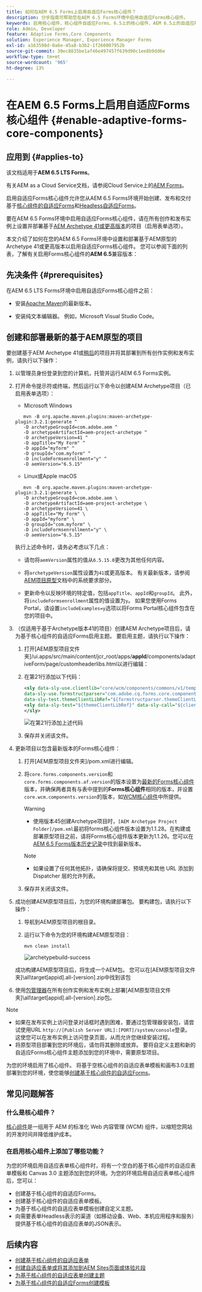 ```yaml
---
title: 如何在AEM 6.5 Forms上启用自适应Forms核心组件？
description: 分步指南可帮助您在AEM 6.5 Forms环境中启用自适应Forms核心组件。
keywords: 启用核心组件、核心组件自适应Forms、6.5上的核心组件、AEM 6.5上的自适应Forms核心组件、AEM 6.5上的AF核心组件、AEM 6.5 Forms核心组件
role: Admin, Developer
feature: Adaptive Forms,Core Components
solution: Experience Manager, Experience Manager Forms
exl-id: a163598d-0a6e-45a8-b3b2-1f260007952b
source-git-commit: 30ec8835be1af46e497457f639d90c1ee8b9dd6e
workflow-type: tm+mt
source-wordcount: '965'
ht-degree: 13%

---
```


# 在AEM 6.5 Forms上启用自适应Forms核心组件 {#enable-adaptive-forms-core-components}

## 应用到 {#applies-to}

该文档适用于&#x200B;**AEM 6.5 LTS Forms**。

有关AEM as a Cloud Service文档，请参阅Cloud Service上的[AEM Forms](https://experienceleague.adobe.com/docs/experience-manager-cloud-service/content/forms/setup-configure-migrate/enable-adaptive-forms-core-components.html?lang=zh-Hans)。

<!--**Applies to:** ✅ Adaptive Form Core Components ❎ [Adaptive Form Foundation Components](/help/forms/using/create-adaptive-form.md).-->

启用自适应Forms核心组件允许您从AEM 6.5 Forms环境开始创建、发布和交付基于[核心组件的自适应Forms](create-an-adaptive-form-core-components.md)和[Headless自适应Forms](https://experienceleague.adobe.com/docs/experience-manager-headless-adaptive-forms/using/overview.html)。

要在AEM 6.5 Forms环境中启用自适应Forms核心组件，请在所有创作和发布实例上设置并部署基于[AEM Archetype 41或更高版本](https://experienceleague.adobe.com/docs/experience-manager-core-components/using/developing/archetype/overview.html)的项目（启用表单选项）。

本文介绍了如何在您的AEM 6.5 Forms环境中设置和部署基于AEM原型的Archetype 41或更高版本以启用自适应Forms核心组件。 您可以参阅下面的列表，了解有关启用Forms核心组件的&#x200B;**AEM 6.5**&#x200B;兼容版本：

## 先决条件 {#prerequisites}

在AEM 6.5 LTS Forms环境中启用自适应Forms核心组件之前：

* 安装[Apache Maven](https://maven.apache.org/download.cgi)的最新版本。

* 安装纯文本编辑器。 例如，Microsoft Visual Studio Code。

## 创建和部署最新的基于AEM原型的项目

要创建基于AEM Archetype 41或[稍后](https://github.com/adobe/aem-project-archetype)的项目并将其部署到所有创作实例和发布实例，请执行以下操作：

1. 以管理员身份登录到您的计算机，托管并运行AEM 6.5 Forms实例。
1. 打开命令提示符或终端，然后运行以下命令以创建AEM Archetype项目（已启用表单选项）：

   * Microsoft Windows

   ```Shell
      mvn -B org.apache.maven.plugins:maven-archetype-plugin:3.2.1:generate ^
      -D archetypeGroupId=com.adobe.aem ^
      -D archetypeArtifactId=aem-project-archetype ^
      -D archetypeVersion=41 ^
      -D appTitle="My Form" ^
      -D appId="myform" ^
      -D groupId="com.myform" ^
      -D includeFormsenrollment="y" ^
      -D aemVersion="6.5.15" 
   ```

   * Linux或Apple macOS

   ```Shell
      mvn -B org.apache.maven.plugins:maven-archetype-plugin:3.2.1:generate \
      -D archetypeGroupId=com.adobe.aem \
      -D archetypeArtifactId=aem-project-archetype \
      -D archetypeVersion=41 \
      -D appTitle="My Form" \
      -D appId="myform" \
      -D groupId="com.myform" \
      -D includeFormsenrollment="y" \
      -D aemVersion="6.5.15" 
   ```

   执行上述命令时，请务必考虑以下几点：

   * 请勿将`aemVersion`属性的值从`6.5.15.0`更改为其他任何内容。

   * 将`archetypeVersion`属性设置为`41`或更高版本。 有关最新版本，请参阅[AEM项目原型](https://github.com/adobe/aem-project-archetype)文档中的系统要求部分。

   * 更新命令以反映环境的特定值，包括`appTitle`、`appId`和`groupId`。 此外，将`includeFormsenrollment`属性的值设置为`y`。 如果您使用Forms Portal，请设置`includeExamples=y`选项以将Forms Portal核心组件包含在您的项目中。


1. （仅适用于基于Archetype版本41的项目）创建AEM Archetype项目后，请为基于核心组件的自适应Forms启用主题。 要启用主题，请执行以下操作：

   1. 打开[AEM原型项目文件夹]/ui.apps/src/main/content/jcr_root/apps/__appId__/components/adaptiveForm/page/customheaderlibs.html以进行编辑：

   1. 在第21行添加以下代码：

      ```XML
      <sly data-sly-use.clientlib="core/wcm/components/commons/v1/templates/clientlib.html"
      data-sly-use.formstructparser="com.adobe.cq.forms.core.components.models.form.FormStructureParser"
      data-sly-test.themeClientLibRef="${formstructparser.themeClientLibRefFromFormContainer}">
      <sly data-sly-test="${themeClientLibRef}" data-sly-call="${clientlib.css @ categories=themeClientLibRef}"/>
      </sly>
      ```

      ![在第21](/help/forms/using/assets/code-to-enable-themes.png)行添加上述代码

   1. 保存并关闭该文件。

1. 更新项目以包含最新版本的Forms核心组件：

   1. 打开[AEM原型项目文件夹]/pom.xml进行编辑。
   1. 将`core.forms.components.version`和`core.forms.components.af.version`的版本设置为[最新的Forms核心组件](https://experienceleague.adobe.com/docs/experience-manager-core-components/using/adaptive-forms/version.html#aem-as-form-version-history)版本，并确保两者具有与表中提到的&#x200B;**Forms核心组件**&#x200B;相同的版本，并设置`core.wcm.components.version`的版本，如[WCM核心组件](https://experienceleague.adobe.com/docs/experience-manager-core-components/using/versions.html)中所提供。

      >[!WARNING]
      >
      >* 使用版本45创建Archetype项目时，`[AEM Archetype Project Folder]/pom.xml`最初将forms核心组件版本设置为1.1.28。在构建或部署原型项目之前，请将Forms核心组件版本更新为1.1.26。您可以在[AEM 6.5 Forms版本历史记录](https://experienceleague.adobe.com/docs/experience-manager-core-components/using/adaptive-forms/version.html#aem-as-form-version-history)中找到最新版本。

      >[!NOTE]
      >
      >* 如果设置了任何其他拓扑，请确保将提交、预填充和其他 URL 添加到 Dispatcher 层的允许列表。

   1. 保存并关闭该文件。


1. 成功创建AEM原型项目后，为您的环境构建部署包。 要构建包，请执行以下操作：

   1. 导航到AEM原型项目的根目录。

   1. 运行以下命令为您的环境构建AEM原型项目：

      ```Shell
      mvn clean install
      ```

      ![archetypebuild-success](/help/forms/using/assets/corecomponent-build-successful.png)


   成功构建AEM原型项目后，将生成一个AEM包。 您可以在[AEM原型项目文件夹]\all\target\[appid].all-[version].zip中找到该包

1. 使用[包管理器](/help/sites-administering/package-manager.md)在所有创作实例和发布实例上部署[AEM原型项目文件夹]\all\target\[appid].all-[version].zip包。

>[!NOTE]
>
>
>
> * 如果在发布实例上访问登录对话框时遇到困难，要通过包管理器安装包，请尝试使用URL `http://[Publish Server URL]:[PORT]/system/console`登录。 这使您可以在发布实例上访问登录页面，从而允许您继续安装过程。
> * 将原型项目部署到您的环境后，请勿将其删除或放弃。 要将自定义主题和新的自适应Forms核心组件主题添加到您的环境中，需要原型项目。

为您的环境启用了核心组件。 将基于空核心组件的自适应表单模板和画布3.0主题部署到您的环境，使您能够[创建基于核心组件的自适应Forms](create-an-adaptive-form-core-components.md)。

## 常见问题解答

### 什么是核心组件？

[核心组件](https://experienceleague.adobe.com/docs/experience-manager-core-components/using/introduction.html)是一组用于 AEM 的标准化 Web 内容管理 (WCM) 组件，以缩短您网站的开发时间并降低维护成本。

### 在启用核心组件上添加了哪些功能？


为您的环境启用自适应表单核心组件时，将有一个空白的基于核心组件的自适应表单模板和 Canvas 3.0 主题添加到您的环境。为您的环境启用自适应表单核心组件后，您可以：

* 创建基于核心组件的自适应Forms。
* 创建基于核心组件的自适应表单模板。
* 为基于核心组件的自适应表单模板创建自定义主题。
* 向需要表单Headless表示的渠道（如移动设备、Web、本机应用程序和服务）提供基于核心组件的自适应表单的JSON表示。

## 后续内容

* [创建基于核心组件的自适应表单](/help/forms/using/create-an-adaptive-form-core-components.md)
* [创建自适应表单或将其添加到AEM Sites页面或体验片段](create-or-add-an-adaptive-form-to-aem-sites-page.md)
* [为基于核心组件的自适应表单创建主题](create-or-customize-themes-for-adaptive-forms-core-components.md)
* [为基于核心组件的自适应Forms创建模板](template-editor.md)
